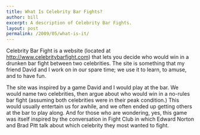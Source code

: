 ```yaml
---
title: What Is Celebrity Bar Fights?
author: bill
excerpt: A description of Celebrity Bar Fights.
layout: post
permalink: /2009/05/what-is-it/
---
```

Celebrity Bar Fight is a website (located at
<http://www.celebritybarfight.com>) that lets you decide who would win in a
drunken bar fight between two celebrities. The site is something that my friend
David and I work on in our spare time; we use it to learn, to amuse, and to
have fun.

The site was inspired by a game David and I would play at the bar. We would
name two celebrities, then argue about who would win in a no-rules bar fight
(assuming both celebrities were in their peak condition.) This would usually
entertain us for awhile, and we often ended up getting others at the bar to
play along. And for those who are wondering, yes, this game was itself inspired
by the conversation in Fight Club in which Edward Norton and Brad Pitt talk
about which celebrity they most wanted to fight.
